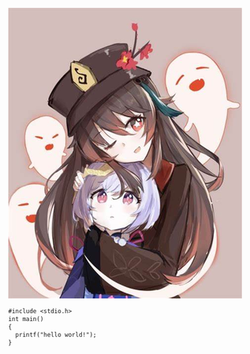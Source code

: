 ![**](./src/OIP-C.jpg "optional")



    #include <stdio.h>
    int main()
    {
      printf("hello world!");
    }
  
